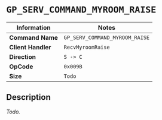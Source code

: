 # `GP_SERV_COMMAND_MYROOM_RAISE`

| Information               | Notes |
|---                        |---    |
| **Command Name**          | `GP_SERV_COMMAND_MYROOM_RAISE` |
| **Client Handler**        | `RecvMyroomRaise` |
| **Direction**             | `S -> C` |
| **OpCode**                | `0x009B` |
| **Size**                  | `Todo` |

## Description

_Todo._
